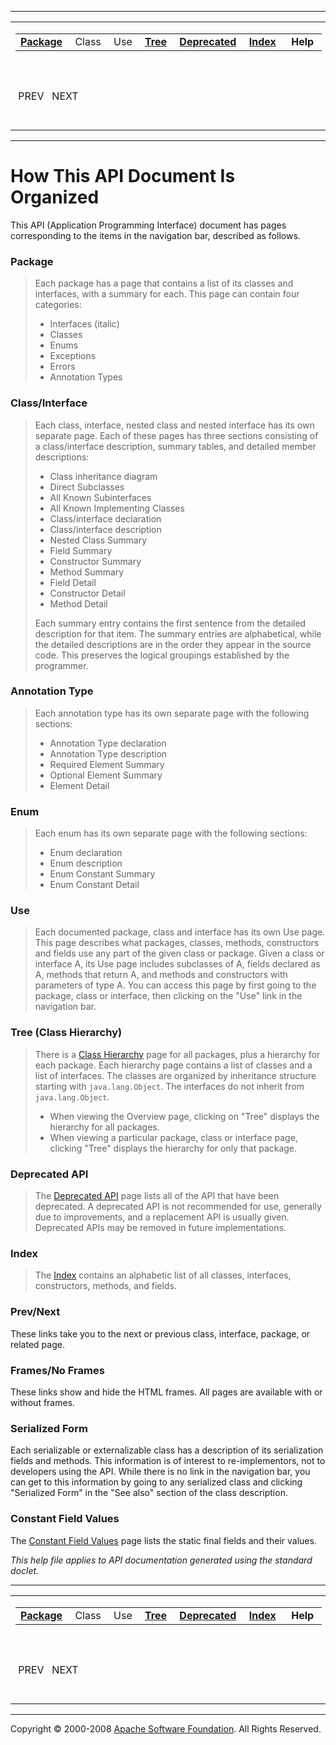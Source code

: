 ------------------------------------------------------------------------

<span id="navbar_top"></span> [](#skip-navbar_top "Skip navigation links")

<table>
<colgroup>
<col width="50%" />
<col width="50%" />
</colgroup>
<tbody>
<tr class="odd">
<td align="left"><span id="navbar_top_firstrow"></span>
<table>
<tbody>
<tr class="odd">
<td align="left"><a href="org/apache/struts/faces/util/package-summary.html.md"><strong>Package</strong></a> </td>
<td align="left">Class </td>
<td align="left">Use </td>
<td align="left"><a href="org/apache/struts/faces/util/package-tree.html.md"><strong>Tree</strong></a> </td>
<td align="left"><a href="deprecated-list.html.md"><strong>Deprecated</strong></a> </td>
<td align="left"><a href="index-all.html.md"><strong>Index</strong></a> </td>
<td align="left"> <strong>Help</strong> </td>
</tr>
</tbody>
</table></td>
<td align="left"></td>
</tr>
<tr class="even">
<td align="left"> PREV   NEXT</td>
<td align="left"><a href="index.html.md?help-doc.html"><strong>FRAMES</strong></a>    <a href="help-doc.html"><strong>NO FRAMES</strong></a>    
<a href="allclasses-noframe.html.md"><strong>All Classes</strong></a></td>
</tr>
</tbody>
</table>

<span id="skip-navbar_top"></span>

------------------------------------------------------------------------

How This API Document Is Organized
==================================

This API (Application Programming Interface) document has pages corresponding to the items in the navigation bar, described as follows.

### Package

> Each package has a page that contains a list of its classes and interfaces, with a summary for each. This page can contain four categories:
>
> -   Interfaces (italic)
> -   Classes
> -   Enums
> -   Exceptions
> -   Errors
> -   Annotation Types

### Class/Interface

> Each class, interface, nested class and nested interface has its own separate page. Each of these pages has three sections consisting of a class/interface description, summary tables, and detailed member descriptions:
>
> -   Class inheritance diagram
> -   Direct Subclasses
> -   All Known Subinterfaces
> -   All Known Implementing Classes
> -   Class/interface declaration
> -   Class/interface description
> -   Nested Class Summary
> -   Field Summary
> -   Constructor Summary
> -   Method Summary
> -   Field Detail
> -   Constructor Detail
> -   Method Detail
>
> Each summary entry contains the first sentence from the detailed description for that item. The summary entries are alphabetical, while the detailed descriptions are in the order they appear in the source code. This preserves the logical groupings established by the programmer.

### Annotation Type

> Each annotation type has its own separate page with the following sections:
>
> -   Annotation Type declaration
> -   Annotation Type description
> -   Required Element Summary
> -   Optional Element Summary
> -   Element Detail

### Enum

> Each enum has its own separate page with the following sections:
>
> -   Enum declaration
> -   Enum description
> -   Enum Constant Summary
> -   Enum Constant Detail

### Use

> Each documented package, class and interface has its own Use page. This page describes what packages, classes, methods, constructors and fields use any part of the given class or package. Given a class or interface A, its Use page includes subclasses of A, fields declared as A, methods that return A, and methods and constructors with parameters of type A. You can access this page by first going to the package, class or interface, then clicking on the "Use" link in the navigation bar.

### Tree (Class Hierarchy)

> There is a [Class Hierarchy](overview-tree.html.md) page for all packages, plus a hierarchy for each package. Each hierarchy page contains a list of classes and a list of interfaces. The classes are organized by inheritance structure starting with `java.lang.Object`. The interfaces do not inherit from `java.lang.Object`.
>
> -   When viewing the Overview page, clicking on "Tree" displays the hierarchy for all packages.
> -   When viewing a particular package, class or interface page, clicking "Tree" displays the hierarchy for only that package.

### Deprecated API

> The [Deprecated API](deprecated-list.html.md) page lists all of the API that have been deprecated. A deprecated API is not recommended for use, generally due to improvements, and a replacement API is usually given. Deprecated APIs may be removed in future implementations.

### Index

> The [Index](index-all.html.md) contains an alphabetic list of all classes, interfaces, constructors, methods, and fields.

### Prev/Next

These links take you to the next or previous class, interface, package, or related page.

### Frames/No Frames

These links show and hide the HTML frames. All pages are available with or without frames.

### Serialized Form

Each serializable or externalizable class has a description of its serialization fields and methods. This information is of interest to re-implementors, not to developers using the API. While there is no link in the navigation bar, you can get to this information by going to any serialized class and clicking "Serialized Form" in the "See also" section of the class description.

### Constant Field Values

The [Constant Field Values](constant-values.html.md) page lists the static final fields and their values.

*This help file applies to API documentation generated using the standard doclet.*

------------------------------------------------------------------------

<span id="navbar_bottom"></span> [](#skip-navbar_bottom "Skip navigation links")

<table>
<colgroup>
<col width="50%" />
<col width="50%" />
</colgroup>
<tbody>
<tr class="odd">
<td align="left"><span id="navbar_bottom_firstrow"></span>
<table>
<tbody>
<tr class="odd">
<td align="left"><a href="org/apache/struts/faces/util/package-summary.html.md"><strong>Package</strong></a> </td>
<td align="left">Class </td>
<td align="left">Use </td>
<td align="left"><a href="org/apache/struts/faces/util/package-tree.html.md"><strong>Tree</strong></a> </td>
<td align="left"><a href="deprecated-list.html.md"><strong>Deprecated</strong></a> </td>
<td align="left"><a href="index-all.html.md"><strong>Index</strong></a> </td>
<td align="left"> <strong>Help</strong> </td>
</tr>
</tbody>
</table></td>
<td align="left"></td>
</tr>
<tr class="even">
<td align="left"> PREV   NEXT</td>
<td align="left"><a href="index.html.md?help-doc.html"><strong>FRAMES</strong></a>    <a href="help-doc.html"><strong>NO FRAMES</strong></a>    
<a href="allclasses-noframe.html.md"><strong>All Classes</strong></a></td>
</tr>
</tbody>
</table>

<span id="skip-navbar_bottom"></span>

------------------------------------------------------------------------

Copyright © 2000-2008 [Apache Software Foundation](http://www.apache.org/). All Rights Reserved.
